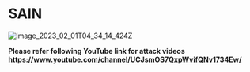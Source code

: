# SAIN

     

![image_2023_02_01T04_34_14_424Z](https://anonymous.4open.science/r/SAIN-760B/Others/SAINimage.PNG)

**Please refer following YouTube link for attack videos** </br>
**https://www.youtube.com/channel/UCJsmOS7QxpWvifQNv1734Ew/**  </br>
